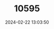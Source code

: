 ---
title: "10595"
category: "Hylomyscus carillus"
draft: false
date: 2024-02-22 13:03:50
languages:
  English: ["Angolan Hylomyscus", "Angolan Wood Mouse"]
---